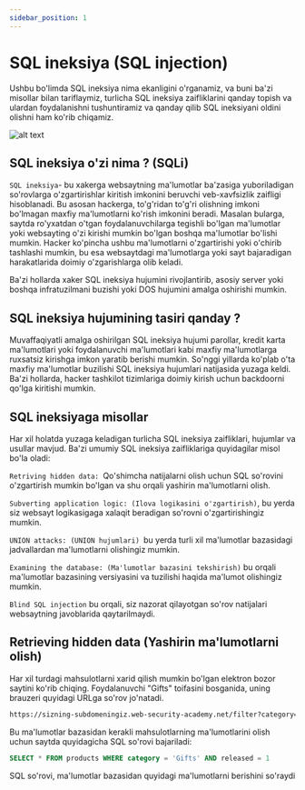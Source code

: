 ```yaml
---
sidebar_position: 1
---
```


# SQL ineksiya (SQL injection)


Ushbu bo'limda SQL ineksiya nima ekanligini o'rganamiz, va buni ba'zi misollar bilan tariflaymiz, turlicha SQL ineksiya zaifliklarini qanday topish va ulardan foydalanishni tushuntiramiz va qanday qilib SQL ineksiyani oldini olishni ham ko'rib chiqamiz.

![alt text](https://1318585344-files.gitbook.io/~/files/v0/b/gitbook-x-prod.appspot.com/o/spaces%2FrI3bnq4ApxRcW4MU3hFQ%2Fuploads%2FnSA3OH0tANXuTasZ19rU%2Fimage.png?alt=media&token=da7d58c8-3727-487a-af7b-b414bb42ae6e)

## SQL ineksiya o'zi nima ? (SQLi)

`SQL ineksiya`- bu xakerga websaytning ma'lumotlar ba'zasiga yuboriladigan so'rovlarga o'zgartirishlar kiritish imkonini beruvchi veb-xavfsizlik zaifligi hisoblanadi. Bu asosan hackerga, to'g'ridan to'g'ri olishning imkoni bo'lmagan maxfiy ma'lumotlarni ko'rish imkonini beradi. Masalan bularga, saytda ro'yxatdan o'tgan foydalanuvchilarga tegishli bo'lgan ma'lumotlar yoki websayting o'zi kirishi mumkin bo'lgan boshqa ma'lumotlar bo'lishi mumkin. Hacker ko'pincha ushbu ma'lumotlarni o'zgartirishi yoki o'chirib tashlashi mumkin, bu esa websaytdagi ma'lumotlarga yoki sayt bajaradigan harakatlarida doimiy o'zgarishlarga olib keladi.

Ba'zi hollarda xaker SQL ineksiya hujumini rivojlantirib, asosiy server yoki boshqa infratuzilmani buzishi yoki DOS hujumini amalga oshirishi mumkin.

## SQL ineksiya hujumining tasiri qanday ?

Muvaffaqiyatli amalga oshirilgan SQL ineksiya hujumi parollar, kredit karta ma'lumotlari yoki foydalanuvchi ma'lumotlari kabi maxfiy ma'lumotlarga ruxsatsiz kirishga imkon yaratib berishi mumkin. So'nggi yillarda ko'plab o'ta maxfiy ma'lumotlar buzilishi SQL ineksiya hujumlari natijasida yuzaga keldi. Ba'zi hollarda, hacker tashkilot tizimlariga doimiy kirish uchun backdoorni qo'lga kiritishi mumkin.

## SQL ineksiyaga misollar
Har xil holatda yuzaga keladigan turlicha SQL ineksiya zaifliklari, hujumlar va usullar mavjud. Ba'zi umumiy SQL ineksiya zaifliklariga quyidagilar misol bo'la oladi:

`Retriving hidden data: `Qo'shimcha natijalarni olish uchun SQL so'rovini o'zgartirish mumkin bo'lgan  va shu orqali yashirin ma'lumotlarni olish.

`Subverting application logic: (Ilova logikasini o'zgartirish)`, bu yerda siz websayt logikasigaga xalaqit beradigan so'rovni o'zgartirishingiz mumkin.

`UNION attacks: (UNION hujumlari) `bu yerda turli xil ma'lumotlar bazasidagi jadvallardan ma'lumotlarni olishingiz mumkin.

`Examining the database: (Ma'lumotlar bazasini tekshirish)` bu orqali ma'lumotlar bazasining versiyasini va tuzilishi haqida ma'lumot olishingiz mumkin.

`Blind SQL injection` bu orqali, siz nazorat qilayotgan so'rov natijalari websaytning javoblarida qaytarilmaydi.

## Retrieving hidden data (Yashirin ma'lumotlarni olish)

Har xil turdagi mahsulotlarni xarid qilish mumkin bo'lgan elektron bozor saytini ko'rib chiqing. Foydalanuvchi "Gifts" toifasini bosganida, uning brauzeri quyidagi URLga so'rov jo'natadi.

```bash
https://sizning-subdomeningiz.web-security-academy.net/filter?category=Gifts
```

Bu ma'lumotlar bazasidan kerakli mahsulotlarning ma'lumotlarini olish uchun saytda quyidagicha SQL so'rovi bajariladi:

```sql
SELECT * FROM products WHERE category = 'Gifts' AND released = 1
```
SQL so'rovi, ma'lumotlar bazasidan quyidagi ma'lumotlarni berishini so'raydi